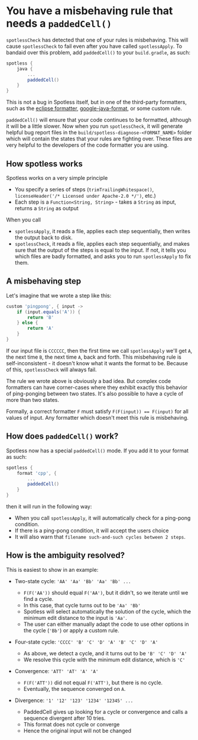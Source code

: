 # You have a misbehaving rule that needs a `paddedCell()`

`spotlessCheck` has detected that one of your rules is misbehaving.  This will cause `spotlessCheck` to fail even after you have called `spotlessApply`.  To bandaid over this problem, add `paddedCell()` to your `build.gradle`, as such:

```gradle
spotless {
	java {
		...
		paddedCell()
	}
}
```

This is not a bug in Spotless itself, but in one of the third-party formatters, such as the [eclipse formatter](https://bugs.eclipse.org/bugs/show_bug.cgi?id=310642), [google-java-format](https://github.com/google/google-java-format/issues), or some custom rule.

`paddedCell()` will ensure that your code continues to be formatted, although it will be a little slower.  Now when you run `spotlessCheck`, it will generate helpful bug report files in the `build/spotless-diagnose-<FORMAT_NAME>` folder which will contain the states that your rules are fighting over.  These files are very helpful to the developers of the code formatter you are using.

## How spotless works

Spotless works on a very simple principle

- You specify a series of steps (`trimTrailingWhitespace()`, `licenseHeader('/* Licensed under Apache-2.0 */')`, etc.)
- Each step is a `Function<String, String>` - takes a `String` as input, returns a `String` as output

When you call
- `spotlessApply`, it reads a file, applies each step sequentially, then writes the output back to disk.
- `spotlessCheck`, it reads a file, applies each step sequentially, and makes sure that the output of the steps is equal to the input.  If not, it tells you which files are badly formatted, and asks you to run `spotlessApply` to fix them.

## A misbehaving step

Let's imagine that we wrote a step like this:

```groovy
custom 'pingpong', { input ->
	if (input.equals('A')) {
		return 'B'
	} else {
		return 'A'
	}
}
```

If our input file is `CCCCCC`, then the first time we call `spotlessApply` we'll get `A`, the next time `B`, the next time `A`, back and forth.  This misbehaving rule is self-inconsistent - it doesn't know what it wants the format to be.  Because of this, `spotlessCheck` will always fail.

The rule we wrote above is obviously a bad idea.  But complex code formatters can have corner-cases where they exhibit exactly this behavior of ping-ponging between two states.  It's also possible to have a cycle of more than two states.

Formally, a correct formatter `F` must satisfy `F(F(input)) == F(input)` for all values of input.  Any formatter which doesn't meet this rule is misbehaving.

## How does `paddedCell()` work?

Spotless now has a special `paddedCell()` mode.  If you add it to your format as such:

```gradle
spotless {
	format 'cpp', {
		...
		paddedCell()
	}
}
```

then it will run in the following way:

- When you call `spotlessApply`, it will automatically check for a ping-pong condition.
- If there is a ping-pong condition, it will accept the users choice
- It will also warn that `filename such-and-such cycles between 2 steps`.

## How is the ambiguity resolved?

This is easiest to show in an example:

* Two-state cycle: `'AA' 'Aa' 'Bb' 'Aa' 'Bb' ...`
	+ `F(F('AA'))` should equal `F('AA')`, but it didn't, so we iterate until we find a cycle.
	+ In this case, that cycle turns out to be `'Aa' 'Bb'`
	+ Spotless will select automatically the solution of the cycle, which the minimum edit distance to the input is `'Aa'`.
	+ The user can either manually adapt the code to use other options in the cycle (`'Bb'`) or apply a custom rule.
* Four-state cycle: `'CCCC' 'B' 'C' 'D' 'A' 'B' 'C' 'D' 'A'`
	+ As above, we detect a cycle, and it turns out to be `'B' 'C' 'D' 'A'`
	+ We resolve this cycle with the minimum edit distance, which is `'C'`

* Convergence: `'ATT' 'AT' 'A' 'A'`
	+ `F(F('ATT'))` did not equal `F('ATT')`, but there is no cycle.
	+ Eventually, the sequence converged on `A`.

* Divergence: `'1' '12' '123' '1234' '12345' ...`
	+ PaddedCell gives up looking for a cycle or convergence and calls a sequence divergent after 10 tries.
	+ This format does not cycle or converge
	+ Hence the original input will not be changed
